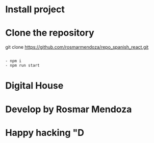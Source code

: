 

# Install project

# Clone the repository
git clone https://github.com/rosmarmendoza/repo_spanish_react.git


```

- npm i
- npm run start 

```

# Digital House 

# Develop by Rosmar Mendoza 

# Happy hacking "D
